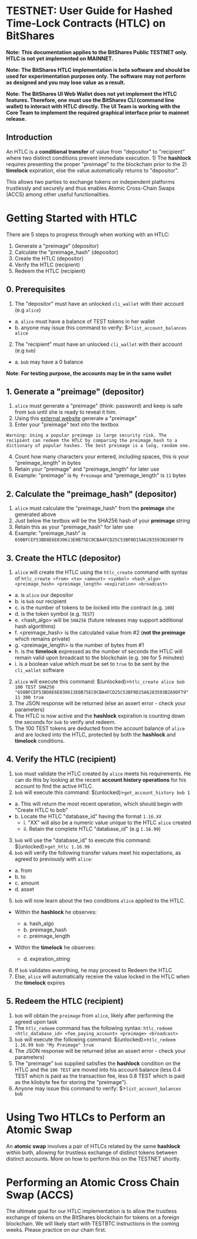 TESTNET: User Guide for Hashed Time-Lock Contracts (HTLC) on BitShares
=====================================================================

**Note:** __This documentation applies to the BitShares **Public TESTNET only**. HTLC is not yet__
__implemented on MAINNET.__

**Note:** __The BitShares HTLC implementation is **beta software** and should be used for__ 
__experimentation purposes only. The software may not perform as designed and you may lose value__
__as a result.__

**Note:** __The BitShares UI Web Wallet does not yet implement the HTLC features. Therefore, one__
__must use the BitShares CLI (command line wallet) to interact with HTLC directly. The UI Team is__
__working with the Core Team to implement the required graphical interface prior to mainnet release.__

## Introduction

An HTLC is a __conditional transfer__ of value from "depositor" to "recipient" where two distinct
conditions prevent immediate execution. 1) The __hashlock__ requires presenting the proper "preimage"
to the blockchain prior to the 2) __timelock__ expiration, else the value automatically returns to
"depositor".

This allows two parties to exchange tokens on independent platforms trustlessly and securely and thus
enables Atomic Cross-Chain Swaps (ACCS) among other useful functionalities.

Getting Started with HTLC
=========================
There are 5 steps to progress through when working with an HTLC:
1. Generate a "preimage" (depositor)
1. Calculate the "preimage_hash" (depositor)
1. Create the HTLC (depositor)
1. Verify the HTLC (recipient)
1. Redeem the HTLC (recipient)

## 0. Prerequisites 
1. The "depositor" must have an unlocked `cli_wallet` with their account (e.g `alice`) 
 - a. `alice` must have a balance of TEST tokens in her wallet
 - b. anyone may issue this command to verify: $>`list_account_balances alice` 
2. The "recipient" must have an unlocked `cli_wallet` with their account (e.g `bob`)
 - a. `bob` may have a 0 balance

**Note**: __For testing purpose, the accounts may be in the same wallet__

## 1. Generate a "preimage" (depositor)

1. `alice` must generate a "preimage" (think: password) and keep is safe from `bob` until she is 
ready to reveal it him. 
2. Using this [external website](https://passwordsgenerator.net/sha256-hash-generator/) generate a
"preimage"
3. Enter your "preimage" text into the textbox
```
Warning: Using a popular preimage is large security risk. The recipient can redeem the HTLC by comparing the preimage_hash to a dictionary of popular hashes. The best preimage is a long, random one.
```
4. Count how many characters your entered, including spaces, this is your "preimage_length" in bytes
5. Retain your "preimage" and "preimage_length" for later use
6. Example: "preimage" is `My Preimage` and "preimage_length" is `11` bytes

## 2. Calculate the "preimage_hash" (depositor)

1. `alice` must calculate the "preimage_hash" from the __preimage__ she generated above
2. Just below the textbox will be the SHA256 hash of your __preimage__ string
3. Retain this as your "preimage_hash" for later use
4. Example: "preimage_hash" is `650BFCEF53BD8E6E030613E0B75EC0CBA4FCD25C53BF0D15A6283593B269DF79`

## 3. Create the HTLC (depositor)
1. `alice` will create the HTLC using the `htlc_create` command with syntax of `htlc_create <from> <to> <amount> <symbol> <hash_algo> <preimage_hash> <preimage_length> <expiration> <broadcast>`
 - a. <from> is `alice` our depositor
 - b. <to> is `bob` our recipient
 - c. <amount> is the number of tokens to be locked into the contract (e.g. `100`)
 - d. <symbol> is the token symbol (e.g. `TEST`)
 - e. <hash_algo> will be `SHA256` (future releases may support additional hash algorithms)
 - f. <preimage_hash> is the calculated value from #2 (**not the preimage** which remains private)
 - g. <preimage_length> is the number of bytes from #1
 - h. <expiration> is the __timelock__ expressed as the number of seconds the HTLC will remain valid
  upon broadcast to the blockchain (e.g. `300` for 5 minutes)
 - i. <broadcast> is a boolean value which must be set to `true` to be sent by the `cli_wallet` software
2. `alice` will execute this command: $(unlocked)>`htlc_create alice bob 100 TEST SHA256 "650BFCEF53BD8E6E030613E0B75EC0CBA4FCD25C53BF0D15A6283593B269DF79" 11 300 true`
3. The JSON response will be returned (else an assert error - check your parameters)
4. The HTLC is now active and the __hashlock__ expiration is counting down the seconds for `bob` to verify
and redeem.
5. The 100 TEST tokens are deducted from the account balance of `alice` and are locked into the HTLC, 
protected by both the __hashlock__ and __timelock__ conditions.

## 4. Verify the HTLC (recipient)

1. `bob` must validate the HTLC created by `alice` meets his requirements. He can do this by looking 
at the recent __account history operations__ for his account to find the active HTLC.
2. `bob` will execute this command: $(unlocked)>`get_account_history bob 1`
 - a. This will return the most recent operation, which should begin with "Create HTLC to bob" 
 - b. Locate the HTLC "database_id" having the format `1.16.XX` 
   - i. "XX" will also be a numeric value unique to the HTLC `alice` created
   - ii. Retain the complete HTLC "database_id" (e.g `1.16.99`)
3. `bob` will use the "database_id" to execute this command: $(unlocked)>`get_htlc 1.16.99`
4. `bob` will verify the following transfer values meet his expectations, as agreed to previously with `alice`:
 - a. from
 - b. to
 - c. amount
 - d. asset
5. `bob` will now learn about the two conditions `alice` applied to the HTLC. 

 - Within the __hashlock__ he observes:

   - a. hash_algo
   - b. preimage_hash
   - c. preimage_length

 - Within the __timelock__ he observes:

   - d. expiration_string

6. If `bob` validates everything, he may proceed to Redeem the HTLC
7. Else, `alice` will automatically receive the value locked in the HTLC when the __timelock__ expires 

## 5. Redeem the HTLC (recipient)

1. `bob` will obtain the `preimage` from `alice`, likely after performing the agreed upon task
2. The `htlc_redeem` command has the following syntax: `htlc_redeem <htlc_database_id> <fee_paying_account> <preimage> <broadcast>`
3. `bob` will execute the following command: $(unlocked)>`htlc_redeem 1.16.99 bob "My Preimage" true`
4. The JSON response will be returned (else an assert error - check your parameters)
5. The "preimage" `bob` supplied satisfies the __hashlock__ condition on the HTLC and the `100 TEST`
are moved into his account balance (less 0.4 TEST which is paid as the transaction fee, less 0.8 TEST which is paid as the kilobyte fee for storing the "preimage").
6. Anyone may issue this command to verify: $>`list_account_balances bob`

Using Two HTLCs to Perform an Atomic Swap
=========================================

An __atomic swap__ involves a pair of HTLCs related by the same __hashlock__ within both, allowing for 
trustless exchange of distinct tokens between distinct accounts. More on how to perform this on the
TESTNET shortly.

Performing an Atomic Cross Chain Swap (ACCS)
============================================

The ultimate goal for our HTLC implementation is to allow the trustless exchange of tokens on the 
BitShares blockchain for tokens on a foreign blockchain. We will likely start with TESTBTC instructions
in the coming weeks. Please practice on our chain first. 